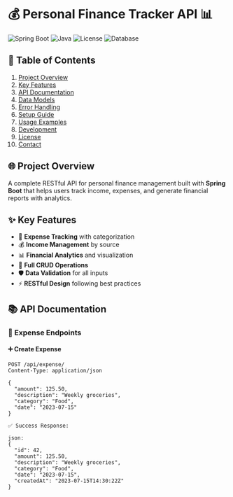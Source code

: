 # 💰 Personal Finance Tracker API 📊

![Spring Boot](https://img.shields.io/badge/Spring_Boot-3.1.5-green)
![Java](https://img.shields.io/badge/Java-17-blue)
![License](https://img.shields.io/badge/License-MIT-yellow)
![Database](https://img.shields.io/badge/MySQL-8.0-orange)

## 📖 Table of Contents
1. [Project Overview](#-project-overview)
2. [Key Features](#-key-features)
3. [API Documentation](#-api-documentation)
4. [Data Models](#-data-models)
5. [Error Handling](#-error-handling)
6. [Setup Guide](#-setup-guide)
7. [Usage Examples](#-usage-examples)
8. [Development](#-development)
9. [License](#-license)
10. [Contact](#-contact)

## 🌐 Project Overview
A complete RESTful API for personal finance management built with **Spring Boot** that helps users track income, expenses, and generate financial reports with analytics.

## ✨ Key Features
- 💸 **Expense Tracking** with categorization
- 💰 **Income Management** by source
- 📊 **Financial Analytics** and visualization
- 🔄 **Full CRUD Operations**
- 🛡️ **Data Validation** for all inputs
- ⚡ **RESTful Design** following best practices

## 📚 API Documentation

### 💸 Expense Endpoints

#### ➕ Create Expense
```http
POST /api/expense/
Content-Type: application/json

{
  "amount": 125.50,
  "description": "Weekly groceries",
  "category": "Food",
  "date": "2023-07-15"
}

✅ Success Response:

json:
{
  "id": 42,
  "amount": 125.50,
  "description": "Weekly groceries",
  "category": "Food",
  "date": "2023-07-15",
  "createdAt": "2023-07-15T14:30:22Z"
}

